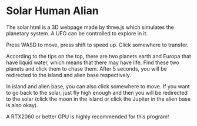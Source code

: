 # Solar Human Alian

The solar.html is a 3D webpage made by three.js which simulates the planetary system. A UFO can be controlled to explore in it.

Press WASD to move, press shift to speed up. Click somewhere to transfer.

According to the tips on the top, there are two planets earth and Europa that have liquid water, which means that there may have life. Find these two planets and click them to chase them. After 5 seconds, you will be redirected to the island and alien base respectively.

In island and alien base, you can also click somewhere to move. If you want to go back to the solar, just fly high enough and then you will be redirected to the solar (click the moon in the island or click the Jupiter in the alien base is also okay).

A RTX2060 or better GPU is highly recommended for this program!

